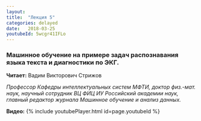```yaml
---
layout: 
title:  "Лекция 5"
categories: delayed 
date:   2018-03-25
youtubeId: 5wcgr41IFLo
---
```

### Машинное обучение на примере задач распознавания языка текста и диагностики по ЭКГ.

**Читает:** Вадим Викторович Стрижов

*Профессор Кафедры интеллектуальных систем МФТИ, доктор физ.-мат. наук, научный сотрудник ВЦ ФИЦ ИУ Российский академии наук, главный редактор журнала Машинное обучение и анализ данных.*

**Видео:**
{% include youtubePlayer.html id=page.youtubeId %}
